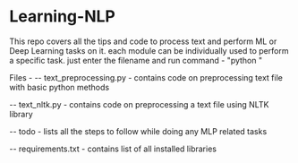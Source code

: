 # Learning-NLP
This repo covers all the tips and code to process text and perform ML or Deep Learning tasks on it.
each module can be individually used to perform a specific task. just enter the filename and run command - "python <module name>"
  
Files -
-- text_preprocessing.py - contains code on preprocessing text file with basic python methods

-- text_nltk.py - contains code on preprocessing a text file using NLTK library

-- todo - lists all the steps to follow while doing any MLP related tasks

-- requirements.txt - contains list of all installed libraries

